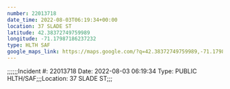 ```yaml
---
number: 22013718
date_time: 2022-08-03T06:19:34+00:00
location: 37 SLADE ST
latitude: 42.38372749759989
longitude: -71.17987186237232
type: HLTH SAF
google_maps_link: https://maps.google.com/?q=42.38372749759989,-71.17987186237232
---
```


;;;;;;Incident #: 22013718   Date: 2022-08-03 06:19:34   Type: PUBLIC HLTH/SAF;;;Location: 37 SLADE ST;;;
